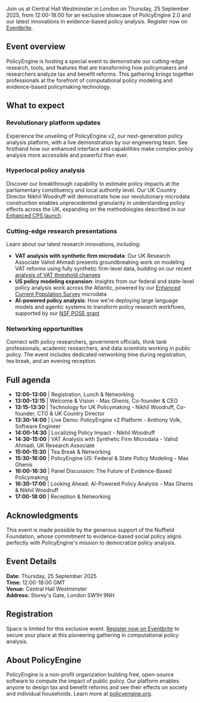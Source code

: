 Join us at Central Hall Westminster in London on Thursday, 25 September 2025, from 12:00-18:00 for an exclusive showcase of PolicyEngine 2.0 and our latest innovations in evidence-based policy analysis. Register now on [Eventbrite](https://www.eventbrite.co.uk/e/policyengine-20-and-the-future-of-public-policy-analysis-tickets-1673065246189).

## Event overview

PolicyEngine is hosting a special event to demonstrate our cutting-edge research, tools, and features that are transforming how policymakers and researchers analyze tax and benefit reforms. This gathering brings together professionals at the forefront of computational policy modeling and evidence-based policymaking technology.

## What to expect

### Revolutionary platform updates

Experience the unveiling of PolicyEngine v2, our next-generation policy analysis platform, with a live demonstration by our engineering team. See firsthand how our enhanced interface and capabilities make complex policy analysis more accessible and powerful than ever.

### Hyperlocal policy analysis

Discover our breakthrough capability to estimate policy impacts at the parliamentary constituency and local authority level. Our UK Country Director Nikhil Woodruff will demonstrate how our revolutionary microdata construction enables unprecedented granularity in understanding policy effects across the UK, expanding on the methodologies described in our [Enhanced CPS launch](/us/blog/enhanced-cps-launch).

### Cutting-edge research presentations

Learn about our latest research innovations, including:

- **VAT analysis with synthetic firm microdata**: Our UK Research Associate Vahid Ahmadi presents groundbreaking work on modeling VAT reforms using fully synthetic firm-level data, building on our recent [analysis of VAT threshold changes](/uk/blog/uk-vat-thresholds)
- **US policy modeling expansion**: Insights from our federal and state-level policy analysis work across the Atlantic, powered by our [Enhanced Current Population Survey](/us/blog/enhanced-cps-launch) microdata
- **AI-powered policy analysis**: How we're deploying large language models and agentic systems to transform policy research workflows, supported by our [NSF POSE grant](/us/blog/nsf-pose-phase-1-grant)

### Networking opportunities

Connect with policy researchers, government officials, think tank professionals, academic researchers, and data scientists working in public policy. The event includes dedicated networking time during registration, tea break, and an evening reception.

## Full agenda

- **12:00-13:00** | Registration, Lunch & Networking
- **13:00-13:15** | Welcome & Vision - Max Ghenis, Co-founder & CEO
- **13:15-13:30** | Technology for UK Policymaking - Nikhil Woodruff, Co-founder, CTO & UK Country Director
- **13:30-14:00** | Live Demo: PolicyEngine v2 Platform - Anthony Volk, Software Engineer
- **14:00-14:30** | Localizing Policy Impact - Nikhil Woodruff
- **14:30-15:00** | VAT Analysis with Synthetic Firm Microdata - Vahid Ahmadi, UK Research Associate
- **15:00-15:30** | Tea Break & Networking
- **15:30-16:00** | PolicyEngine US: Federal & State Policy Modeling - Max Ghenis
- **16:00-16:30** | Panel Discussion: The Future of Evidence-Based Policymaking
- **16:30-17:00** | Looking Ahead: AI-Powered Policy Analysis - Max Ghenis & Nikhil Woodruff
- **17:00-18:00** | Reception & Networking

## Acknowledgments

This event is made possible by the generous support of the Nuffield Foundation, whose commitment to evidence-based social policy aligns perfectly with PolicyEngine's mission to democratize policy analysis.

## Event Details

**Date:** Thursday, 25 September 2025  
**Time:** 12:00-18:00 GMT  
**Venue:** Central Hall Westminster  
**Address:** Storey's Gate, London SW1H 9NH

## Registration

Space is limited for this exclusive event. [Register now on Eventbrite](https://www.eventbrite.co.uk/e/policyengine-20-and-the-future-of-public-policy-analysis-tickets-1673065246189) to secure your place at this pioneering gathering in computational policy analysis.

## About PolicyEngine

PolicyEngine is a non-profit organization building free, open-source software to compute the impact of public policy. Our platform enables anyone to design tax and benefit reforms and see their effects on society and individual households. Learn more at [policyengine.org](https://policyengine.org).

